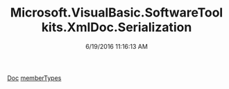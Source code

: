 ﻿---
title: Microsoft.VisualBasic.SoftwareToolkits.XmlDoc.Serialization
date: 6/19/2016 11:16:13 AM
---

[Doc](T-Microsoft.VisualBasic.SoftwareToolkits.XmlDoc.Serialization.Doc.html)
[memberTypes](T-Microsoft.VisualBasic.SoftwareToolkits.XmlDoc.Serialization.memberTypes.html)
